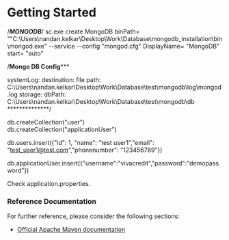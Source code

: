 # Getting Started

/***MONGODB***/
sc.exe create MongoDB binPath= "\"C:\Users\nandan.kelkar\Desktop\Work\Database\mongodb_installation\bin\mongod.exe\" --service --config "mongod.cfg" DisplayName= "MongoDB" start= "auto"

/**Mongo DB Config*****

systemLog:
    destination: file
    path: C:\Users\nandan.kelkar\Desktop\Work\Database\test\mongodb\log\mongod.log
storage:
    dbPath: C:\Users\nandan.kelkar\Desktop\Work\Database\test\mongodb\db
**************/

db.createCollection("user")  
db.createCollection("applicationUser")  

db.users.insert({"id": 1, "name": "test user1","email": "test_user1@test.com","phonenumber": "123456789"})

db.applicationUser.insert({"username":"vivacredit","password":"demopassword"})

Check application.properties.






### Reference Documentation
For further reference, please consider the following sections:

* [Official Apache Maven documentation](https://maven.apache.org/guides/index.html)
